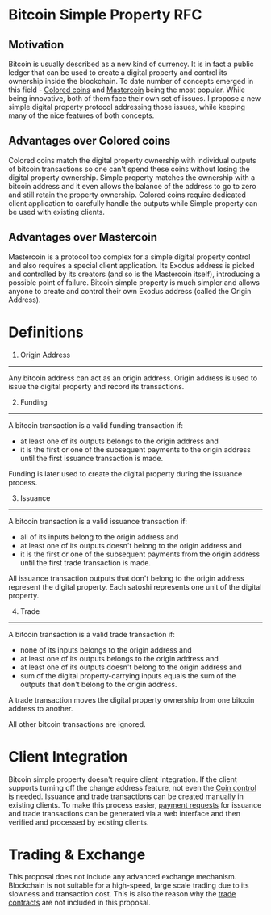Bitcoin Simple Property RFC
===========================

Motivation
----------
Bitcoin is usually described as a new kind of currency. It is in fact a public ledger that can be used to create a digital property and control its ownership inside the blockchain. To date number of concepts emerged in this field - [Colored coins](http://wiki.bitcoinx.org/) and [Mastercoin](http://www.mastercoin.org/) being the most popular. While being innovative, both of them face their own set of issues. I propose a new simple digital property protocol addressing those issues, while keeping many of the nice features of both concepts.

Advantages over Colored coins
-----------------------------
Colored coins match the digital property ownership with individual outputs of bitcoin transactions so one can't spend these coins without losing the digital property ownership.
Simple property matches the ownership with a bitcoin address and it even allows the balance of the address to go to zero and still retain the property ownership. Colored coins require dedicated client application to carefully handle the outputs while Simple property can be used with existing clients.

Advantages over Mastercoin
--------------------------
Mastercoin is a protocol too complex for a simple digital property control and also requires a special client application. Its Exodus address is picked and controlled by its creators (and so is the Mastercoin itself), introducing a possible point of failure. Bitcoin simple property is much simpler and allows anyone to create and control their own Exodus address (called the Origin Address).

Definitions
===========

1. Origin Address
-----------------
Any bitcoin address can act as an origin address. Origin address is used to issue the digital property and record its transactions.

2. Funding
----------
A bitcoin transaction is a valid funding transaction if:
* at least one of its outputs belongs to the origin address and
* it is the first or one of the subsequent payments to the origin address until the first issuance transaction is made.

Funding is later used to create the digital property during the issuance process.

3. Issuance
-----------
A bitcoin transaction is a valid issuance transaction if:
* all of its inputs belong to the origin address and
* at least one of its outputs doesn't belong to the origin address and
* it is the first or one of the subsequent payments from the origin address until the first trade transaction is made.

All issuance transaction outputs that don't belong to the origin address represent the digital property. Each satoshi represents one unit of the digital property.

4. Trade
--------
A bitcoin transaction is a valid trade transaction if:
* none of its inputs belongs to the origin address and
* at least one of its outputs belongs to the origin address and
* at least one of its outputs doesn't belong to the origin address and
* sum of the digital property-carrying inputs equals the sum of the outputs that don't belong to the origin address.

A trade transaction moves the digital property ownership from one bitcoin address to another.


All other bitcoin transactions are ignored.

Client Integration
==================
Bitcoin simple property doesn't require client integration. If the client supports turning off the change address feature, not even the [Coin control](https://bitcointalk.org/index.php?topic=144331.0) is needed. Issuance and trade transactions can be created manually in existing clients. To make this process easier, [payment requests](https://en.bitcoin.it/wiki/BIP_0070) for issuance and trade transactions can be generated via a web interface and then verified and processed by existing clients.

Trading & Exchange
==================
This proposal does not include any advanced exchange mechanism. Blockchain is not suitable for a high-speed, large scale trading due to its slowness and transaction cost. This is also the reason why the [trade contracts](https://en.bitcoin.it/wiki/Smart_Property) are not included in this proposal.







